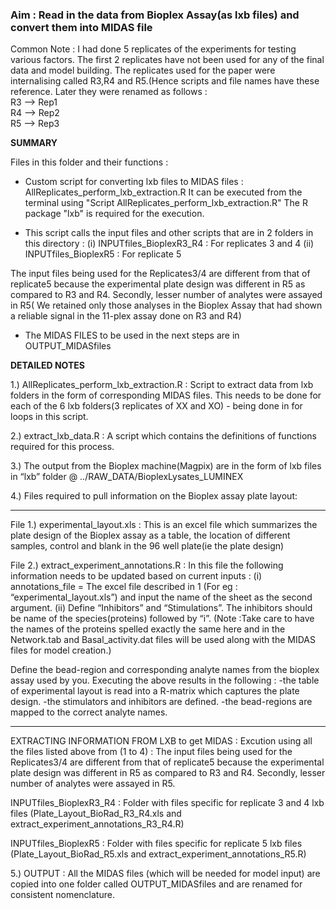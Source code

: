 ### Aim : Read in the data from Bioplex Assay(as lxb files) and convert them into MIDAS file

Common Note : I had done 5 replicates of the experiments for testing various factors. The first 2 replicates have not been used for any of the final data and model building. The replicates used for the paper were internalising called R3,R4 and R5.(Hence scripts and file names have these reference. Later they were renamed as follows :   
R3 --> Rep1  
R4 --> Rep2  
R5 --> Rep3   

**SUMMARY**

Files in this folder and their functions :

* Custom script for converting lxb files to MIDAS files : AllReplicates_perform_lxb_extraction.R
It can be executed from the terminal using "Script AllReplicates_perform_lxb_extraction.R"
The R package "lxb" is required for the execution.

* This script calls the input files and other scripts that are in 2 folders in this directory :
(i) INPUTfiles_BioplexR3_R4 : For replicates 3 and 4
(ii) INPUTfiles_BioplexR5 : For replicate 5

The input files being used for the Replicates3/4 are different from that of replicate5 because the experimental plate design was different in R5 as compared to R3 and R4. Secondly, lesser number of analytes were assayed in R5( We retained only those analyses in the Bioplex Assay that had shown a reliable signal in the 11-plex assay done on R3 and R4)

* The MIDAS FILES to be used in the next steps are in OUTPUT_MIDASfiles


**DETAILED NOTES**

1.) AllReplicates_perform_lxb_extraction.R : Script to extract data from lxb folders in the form of corresponding MIDAS files. This needs to be done for each of the 6 lxb folders(3 replicates of XX and XO) - being done in for loops in this script.

2.) extract_lxb_data.R : A script which contains the definitions of functions required for this process.

3.) The output from the Bioplex machine(Magpix) are in the form of lxb files in “lxb” folder @ ../RAW_DATA/BioplexLysates_LUMINEX

4.) Files required to pull information on the Bioplex assay plate layout:
*********************************************************
File 1.) experimental_layout.xls : This is an excel file which summarizes the plate design of the Bioplex assay as a table, the location of different samples, control and blank in the 96 well plate(ie the plate design)

File 2.) extract_experiment_annotations.R : In this file the following information needs to be updated based on current inputs :
(i) annotations_file = The excel file described in 1 (For eg : “experimental_layout.xls”) and input the name of the sheet as the second argument.
(ii) Define “Inhibitors” and “Stimulations”. The inhibitors should be name of the species(proteins) followed by “i”. (Note :Take care to have the names of the proteins spelled exactly the same here and in the Network.tab and Basal_activity.dat files will be used along with the MIDAS files for model creation.)

Define the bead-region and corresponding analyte names from the bioplex assay used by you.
Executing the above results in the following :
-the table of experimental layout is read into a R-matrix which captures the plate design.
-the stimulators and inhibitors are defined.
-the bead-regions are mapped to the correct analyte names.
*******************************************************
EXTRACTING INFORMATION FROM LXB to get MIDAS : Excution using all the files listed above from (1 to 4) : The input files being used for the Replicates3/4 are different from that of replicate5 because the experimental plate design was different in R5 as compared to R3 and R4. Secondly, lesser number of analytes were assayed in R5.

INPUTfiles_BioplexR3_R4 : Folder with files specific for replicate 3 and 4 lxb files
(Plate_Layout_BioRad_R3_R4.xls and extract_experiment_annotations_R3_R4.R)

INPUTfiles_BioplexR5 : Folder with files specific for replicate 5 lxb files
(Plate_Layout_BioRad_R5.xls and extract_experiment_annotations_R5.R)


5.) OUTPUT : All the MIDAS files (which will be needed for model input) are copied into one folder called OUTPUT_MIDASfiles and are renamed for consistent nomenclature. 






